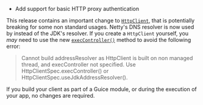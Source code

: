 <!--
This file contains the in progress release notes during the cycle.
It should not be considered the final announcement for any release at any time.
-->
* Add support for basic HTTP proxy authentication

This release contains an important change to [`HttpClient`](https://ratpack.io/manual/current/api/ratpack/http/client/HttpClient.html), that is potentially breaking for some non standard usages.
Netty's DNS resolver is now used by instead of the JDK's resolver.
If you create a `HttpClient` yourself, you _may_ need to use the new [`execController()`](https://ratpack.io/manual/current/api/ratpack/http/client/HttpClientSpec.html#execController(ratpack.exec.ExecController)) method to
avoid the following error:

> Cannot build addressResolver as HttpClient is built on non managed thread, and execController not specified. Use HttpClientSpec.execController() or HttpClientSpec.useJdkAddressResolver().

If you build your client as part of a Guice module, or during the execution of your app, no changes are required.
